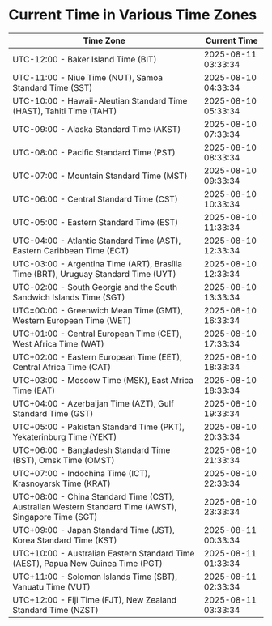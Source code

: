 # Current Time in Various Time Zones

| Time Zone | Current Time |
|-----------|--------------|
| UTC-12:00 - Baker Island Time (BIT) | 2025-08-11 03:33:34 |
| UTC-11:00 - Niue Time (NUT), Samoa Standard Time (SST) | 2025-08-10 04:33:34 |
| UTC-10:00 - Hawaii-Aleutian Standard Time (HAST), Tahiti Time (TAHT) | 2025-08-10 05:33:34 |
| UTC-09:00 - Alaska Standard Time (AKST) | 2025-08-10 07:33:34 |
| UTC-08:00 - Pacific Standard Time (PST) | 2025-08-10 08:33:34 |
| UTC-07:00 - Mountain Standard Time (MST) | 2025-08-10 09:33:34 |
| UTC-06:00 - Central Standard Time (CST) | 2025-08-10 10:33:34 |
| UTC-05:00 - Eastern Standard Time (EST) | 2025-08-10 11:33:34 |
| UTC-04:00 - Atlantic Standard Time (AST), Eastern Caribbean Time (ECT) | 2025-08-10 12:33:34 |
| UTC-03:00 - Argentina Time (ART), Brasília Time (BRT), Uruguay Standard Time (UYT) | 2025-08-10 12:33:34 |
| UTC-02:00 - South Georgia and the South Sandwich Islands Time (SGT) | 2025-08-10 13:33:34 |
| UTC±00:00 - Greenwich Mean Time (GMT), Western European Time (WET) | 2025-08-10 16:33:34 |
| UTC+01:00 - Central European Time (CET), West Africa Time (WAT) | 2025-08-10 17:33:34 |
| UTC+02:00 - Eastern European Time (EET), Central Africa Time (CAT) | 2025-08-10 18:33:34 |
| UTC+03:00 - Moscow Time (MSK), East Africa Time (EAT) | 2025-08-10 18:33:34 |
| UTC+04:00 - Azerbaijan Time (AZT), Gulf Standard Time (GST) | 2025-08-10 19:33:34 |
| UTC+05:00 - Pakistan Standard Time (PKT), Yekaterinburg Time (YEKT) | 2025-08-10 20:33:34 |
| UTC+06:00 - Bangladesh Standard Time (BST), Omsk Time (OMST) | 2025-08-10 21:33:34 |
| UTC+07:00 - Indochina Time (ICT), Krasnoyarsk Time (KRAT) | 2025-08-10 22:33:34 |
| UTC+08:00 - China Standard Time (CST), Australian Western Standard Time (AWST), Singapore Time (SGT) | 2025-08-10 23:33:34 |
| UTC+09:00 - Japan Standard Time (JST), Korea Standard Time (KST) | 2025-08-11 00:33:34 |
| UTC+10:00 - Australian Eastern Standard Time (AEST), Papua New Guinea Time (PGT) | 2025-08-11 01:33:34 |
| UTC+11:00 - Solomon Islands Time (SBT), Vanuatu Time (VUT) | 2025-08-11 02:33:34 |
| UTC+12:00 - Fiji Time (FJT), New Zealand Standard Time (NZST) | 2025-08-11 03:33:34 |
